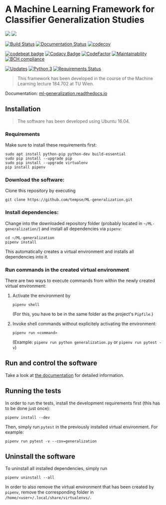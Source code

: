 # A Machine Learning Framework for Classifier Generalization Studies
![](https://img.shields.io/badge/version-0.1.4-blue.svg) ![](https://img.shields.io/badge/python-3.5-blue.svg)

[![Build Status](https://travis-ci.org/tempse/ML-generalization.svg?branch=master)](https://travis-ci.org/tempse/ML-generalization) [![Documentation Status](https://readthedocs.org/projects/ml-generalization/badge/?version=latest)](http://ml-generalization.readthedocs.io/en/latest/?badge=latest) [![codecov](https://codecov.io/gh/tempse/ML-generalization/branch/master/graph/badge.svg)](https://codecov.io/gh/tempse/ML-generalization)

[![codebeat badge](https://codebeat.co/badges/77d8ab35-0dce-48ac-a6a3-778297b0d823)](https://codebeat.co/projects/github-com-tempse-ml-generalization-master) [![Codacy Badge](https://api.codacy.com/project/badge/Grade/4a9b32fd14934a95b27856582fa23991)](https://www.codacy.com/app/tempse/ML-generalization?utm_source=github.com&amp;utm_medium=referral&amp;utm_content=tempse/ML-generalization&amp;utm_campaign=Badge_Grade) [![CodeFactor](https://www.codefactor.io/repository/github/tempse/ml-generalization/badge)](https://www.codefactor.io/repository/github/tempse/ml-generalization) [![Maintainability](https://api.codeclimate.com/v1/badges/ab83d3a90f0fd19ec405/maintainability)](https://codeclimate.com/github/tempse/ML-generalization/maintainability) [![BCH compliance](https://bettercodehub.com/edge/badge/tempse/ML-generalization?branch=master)](https://bettercodehub.com/)

[![Updates](https://pyup.io/repos/github/tempse/ML-generalization/shield.svg)](https://pyup.io/repos/github/tempse/ML-generalization/) [![Python 3](https://pyup.io/repos/github/tempse/ML-generalization/python-3-shield.svg)](https://pyup.io/repos/github/tempse/ML-generalization/) [![Requirements Status](https://requires.io/github/tempse/ML-generalization/requirements.svg?branch=master)](https://requires.io/github/tempse/ML-generalization/requirements/?branch=master)

> This framework has been developed in the course of the Machine Learning lecture 184.702 at TU Wien.

Documentation: [ml-generalization.readthedocs.io](http://ml-generalization.readthedocs.io/en/latest/)
        
## Installation

> The software has been developed using Ubuntu 16.04.

### Requirements

Make sure to install these requirements first:
```
sudo apt install python-pip python-dev build-essential
sudo pip install --upgrade pip
sudo pip install --upgrade virtualenv
pip install pipenv
```

### Download the software:

Clone this repository by executing
```
git clone https://github.com/tempse/ML-generalization.git
```

    
### Install dependencies:

Change into the downloaded repository folder (probably located in `~/ML-generalization/`) and install all dependencies via `pipenv`:
```
cd ~/ML-generalization
pipenv install
```
This automatically creates a virtual environment and installs all dependencies into it.

### Run commands in the created virtual environment

There are two ways to execute commands from within the newly created virtual environment:
1) Activate the environment by
    ```
    pipenv shell
    ```
    (For this, you have to be in the same folder as the project's `Pipfile`.)

1) Invoke shell commands without explicitely activating the environment:
    ```
    pipenv run <command>
    ```
    (Example: `pipenv run python generalization.py` or `pipenv run pytest -v`)


## Run and control the software

Take a look at [the documentation](http://ml-generalization.readthedocs.io/en/latest/) for detailed information.


## Running the tests

In order to run the tests, install the development requirements first (this has to be done just once):
```
pipenv install --dev
```

Then, simply run `pytest` in the previously installed virtual environment. For example:
```
pipenv run pytest -v --cov=generalization
```


## Uninstall the software

To uninstall all installed dependencies, simply run
```
pipenv uninstall --all
```

In order to also remove the virtual environment that has been created by `pipenv`, remove the corresponding folder in `/home/<user>/.local/share/virtualenvs/`.
